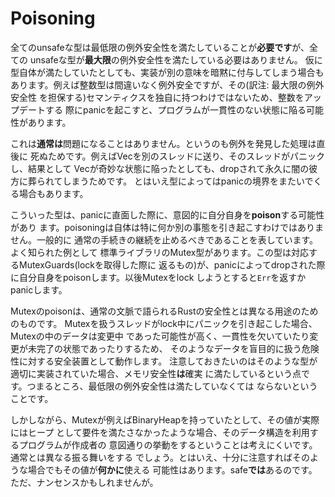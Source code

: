 # Poisoning

<!--
Although all unsafe code *must* ensure it has minimal exception safety, not all
types ensure *maximal* exception safety. Even if the type does, your code may
ascribe additional meaning to it. For instance, an integer is certainly
exception-safe, but has no semantics on its own. It's possible that code that
panics could fail to correctly update the integer, producing an inconsistent
program state.
-->
全てのunsafeな型は最低限の例外安全性を満たしていることが**必要です**が、全ての
unsafeな型が**最大限**の例外安全性を満たしている必要はありません。
仮に型自体が満たしていたとしても、実装が別の意味を暗黙に付与してしまう場合も
あります。例えば整数型は間違いなく例外安全ですが、その(訳注: 最大限の例外安全性
を担保する)セマンティクスを独自に持つわけではないため、整数をアップデートする
際にpanicを起こすと、プログラムが一貫性のない状態に陥る可能性があります。

<!--
This is *usually* fine, because anything that witnesses an exception is about
to get destroyed. For instance, if you send a Vec to another thread and that
thread panics, it doesn't matter if the Vec is in a weird state. It will be
dropped and go away forever. However some types are especially good at smuggling
values across the panic boundary.
-->
これは**通常は**問題になることはありません。というのも例外を発見した処理は直後に
死ぬためです。例えばVecを別のスレッドに送り、そのスレッドがパニックし、結果として
Vecが奇妙な状態に陥ったとしても、dropされて永久に闇の彼方に葬られてしまうためです。
とはいえ型によってはpanicの境界をまたいでくる場合もあります。

<!--
These types may choose to explicitly *poison* themselves if they witness a panic.
Poisoning doesn't entail anything in particular. Generally it just means
preventing normal usage from proceeding. The most notable example of this is the
standard library's Mutex type. A Mutex will poison itself if one of its
MutexGuards (the thing it returns when a lock is obtained) is dropped during a
panic. Any future attempts to lock the Mutex will return an `Err` or panic.
-->
こういった型は、panicに直面した際に、意図的に自分自身を**poison**する可能性があり
ます。poisoningは自体は特に何か別の事態を引き起こすわけではありません。一般的に
通常の手続きの継続を止めるべきであることを表しています。よく知られた例として
標準ライブラリのMutex型があります。この型は対応するMutexGuards(lockを取得した際に
返るもの)が、panicによってdropされた際に自分自身をpoisonします。以後Mutexをlock
しようとすると`Err`を返すかpanicします。

<!--
Mutex poisons not for true safety in the sense that Rust normally cares about. It
poisons as a safety-guard against blindly using the data that comes out of a Mutex
that has witnessed a panic while locked. The data in such a Mutex was likely in the
middle of being modified, and as such may be in an inconsistent or incomplete state.
It is important to note that one cannot violate memory safety with such a type
if it is correctly written. After all, it must be minimally exception-safe!
-->
Mutexのpoisonは、通常の文脈で語られるRustの安全性とは異なる用途のためのものです。
Mutexを扱うスレッドがlock中にパニックを引き起こした場合、Mutexの中のデータは変更中
であった可能性が高く、一貫性を欠いていたり変更が未完了の状態であったりするため、
そのようなデータを盲目的に扱う危険性に対する安全装置として動作します。
注意しておきたいのはそのような型が適切に実装されていた場合、メモリ安全性**は**確実
に満たしているという点です。つまるところ、最低限の例外安全性は満たしていなくては
ならないということです。

<!--
However if the Mutex contained, say, a BinaryHeap that does not actually have the
heap property, it's unlikely that any code that uses it will do
what the author intended. As such, the program should not proceed normally.
Still, if you're double-plus-sure that you can do *something* with the value,
the Mutex exposes a method to get the lock anyway. It *is* safe, after all.
Just maybe nonsense.
-->
しかしながら、Mutexが例えばBinaryHeapを持っていたとして、その値が実際にはヒープ
として要件を満たさなかったような場合、そのデータ構造を利用するプログラムが作成者の
意図通りの挙動をするということは考えにくいです。通常とは異なる振る舞いをする
でしょう。とはいえ、十分に注意すればそのような場合でもその値が**何かに**使える
可能性はあります。safe**では**あるのです。ただ、ナンセンスかもしれませんが。

